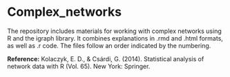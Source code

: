 # Complex_networks

 The repository includes materials for working with complex networks using R and the igraph library. It combines explanations in .rmd and .html formats, as well as .r code. The files follow an order indicated by the numbering.

**Reference:** Kolaczyk, E. D., & Csárdi, G. (2014). Statistical analysis of network data with R (Vol. 65). New York: Springer.
